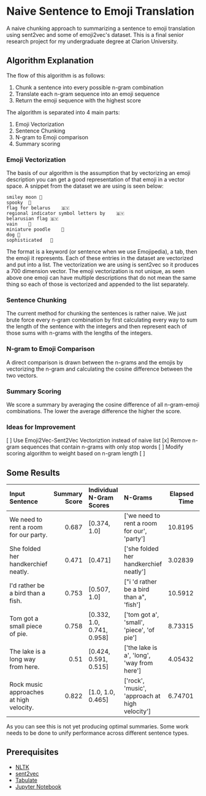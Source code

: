# Naive Sentence to Emoji Translation
A naive chunking approach to summarizing a sentence to emoji translation using sent2vec and some of emoji2vec's dataset. This is a final senior research project for my undergraduate degree at Clarion University.

## Algorithm Explanation
The flow of this algorithm is as follows:
  1. Chunk a sentence into every possible n-gram combination
  2. Translate each n-gram sequence into an emoji sequence
  3. Return the emoji sequence with the highest score
  
The algorithm is separated into 4 main parts:
  1. Emoji Vectorization
  2. Sentence Chunking
  3. N-gram to Emoji comparison
  4. Summary scoring

### Emoji Vectorization
The basis of our algorithm is the assumption that by vectorizing an emoji description you can get a good representation of that emoji in a vector space. A snippet from the dataset we are using is seen below:
```
smiley moon	🌝
spooky	🌝
flag for belarus	🇧🇾
regional indicator symbol letters by	🇧🇾
belarusian flag	🇧🇾
vain	🐩
miniature poodle	🐩
dog	🐩
sophisticated	🐩
```
The format is a keyword (or sentence when we use Emojipedia), a tab, then the emoji it represents. Each of these entries in the dataset are vectorized and put into a list. The vectorization we are using is sent2vec so it produces a 700 dimension vector. The emoji vectorization is not unique, as seen above one emoji can have multiple descriptions that do not mean the same thing so each of those is vectorized and appended to the list separately.

### Sentence Chunking
The current method for chunking the sentences is rather naive. We just brute force every n-gram combination by first calculating every way to sum the length of the sentence with the integers and then represent each of those sums with n-grams with the lengths of the integers.

### N-gram to Emoji Comparison
A direct comparison is drawn between the n-grams and the emojis by vectorizing the n-gram and calculating the cosine difference between the two vectors.

### Summary Scoring
We score a summary by averaging the cosine difference of all n-gram-emoji combinations. The lower the average difference the higher the score. 

### Ideas for Improvement
[ ] Use Emoji2Vec-Sent2Vec Vectoriztion instead of naive list
[x] Remove n-gram sequences that contain n-grams with only stop words
[ ] Modify scoring algorithm to weight based on n-gram length
[ ] 

## Some Results
| Input Sentence                          |   Summary Score | Individual N-Gram Scores   | N-Grams                                        |   Elapsed Time | Emoji Results   |
|:----------------------------------------|----------------:|:---------------------------|:-----------------------------------------------|---------------:|:----------------|
| We need to rent a room for our party.   |           0.687 | [0.374, 1.0]               | ['we need to rent a room for our', 'party']    |       10.8195  | 🚪🎈            |
| She folded her handkerchief neatly.     |           0.471 | [0.471]                    | ['she folded her handkerchief neatly']         |        3.02839 | 🙏              |
| I'd rather be a bird than a fish.       |           0.753 | [0.507, 1.0]               | ["i 'd rather be a bird than a", 'fish']       |       10.5912  | 🐥♓            |
| Tom got a small piece of pie.           |           0.758 | [0.332, 1.0, 0.741, 0.958] | ['tom got a', 'small', 'piece', 'of pie']      |        8.73315 | 💯🚼🎩🍏        |
| The lake is a long way from here.       |           0.51  | [0.424, 0.591, 0.515]      | ['the lake is a', 'long', 'way from here']     |        4.05432 | 💯🤥🈁          |
| Rock music approaches at high velocity. |           0.822 | [1.0, 1.0, 0.465]          | ['rock', 'music', 'approach at high velocity'] |        6.74701 | 🎸🎻🚄  |

As you can see this is not yet producing optimal summaries. Some work needs to be done to unify performance across different sentence types.


## Prerequisites
- [NLTK](https://www.nltk.org/)
- [sent2vec](https://github.com/epfml/sent2vec)
- [Tabulate](https://pypi.org/project/tabulate/)
- [Jupyter Notebook](https://jupyter.org/)


